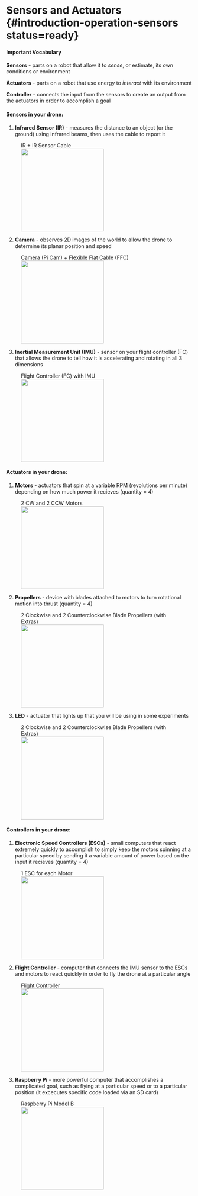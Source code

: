 # Sensors and Actuators {#introduction-operation-sensors status=ready}

#### Important Vocabulary 

<div class='requirements' markdown="1">
 
**Sensors** - parts on a robot that allow it to _sense_, or estimate, its own conditions or environment
 
**Actuators** - parts on a robot that use energy to _interact_ with its environment
 
**Controller** - connects the input from the sensors to create an output from the actuators in order to accomplish a goal
 
</div>

<!-- gwnote: for formatting purposes, use the ## title here and then use the ### title for each item  -->
#### Sensors in your drone:
 
 
1. **Infrared Sensor (IR)** - measures the distance to an object (or the ground) using infrared beams, then uses the cable to report it
 
 
<figure>
   <figcaption>IR + IR Sensor Cable</figcaption>
   <img style='width:16em' src="https://docs.duckietown.org/daffy/opmanual_sky/out/assets/data-from-img-new-ir-36e36345.png"/>
</figure>
 
 
 
2. **Camera** - observes 2D images of the world to allow the drone to determine its planar position and speed
 
<figure>
   <figcaption>Camera (Pi Cam) + Flexible Flat Cable (FFC)</figcaption>
   <img style='width:16em' src="https://docs.duckietown.org/daffy/opmanual_sky/out/assets/data-from-img-new-picam-082ec991.png"/>
</figure>

3. **Inertial Measurement Unit (IMU)** - sensor on your flight controller (FC) that allows the drone to tell how it is accelerating and rotating in all 3 dimensions
 
<figure>
   <figcaption>Flight Controller (FC) with IMU</figcaption>
   <img style='width:16em' src="https://docs.duckietown.org/daffy/opmanual_sky/out/assets/data-from-img-new-fc-7d71a642.png"/>
</figure>


#### Actuators in your drone: 

1. **Motors** - actuators that spin at a variable RPM (revolutions per minute) depending on how much power it recieves (quantity = 4)
 
<figure>
   <figcaption>2 CW and 2 CCW Motors</figcaption>
   <img style='width:16em' src="https://docs.duckietown.org/daffy/opmanual_sky/out/assets/data-from-img-2205_2300kv_brushless_motors_red-5ef15e4a.jpg"/>
</figure>
 
2. **Propellers** - device with blades attached to motors to turn rotational motion into thrust (quantity = 4)
 
<figure>
   <figcaption>2 Clockwise and 2 Counterclockwise Blade Propellers (with Extras) </figcaption>
   <img style='width:16em' src="https://docs.duckietown.org/daffy/opmanual_sky/out/assets/data-from-img-new-props-6ff462ed.png"/>
</figure>
 
3. **LED** - actuator that lights up that you will be using in some experiments

<figure>
   <figcaption>2 Clockwise and 2 Counterclockwise Blade Propellers (with Extras) </figcaption>
   <img style='width:16em' src="https://m.media-amazon.com/images/I/31FFckRlv7L.jpg"/>
</figure>
<!-- gwnote: mention that it may seem weird to consider an LED as an actuator, but that we consider it one since it interacts with the world around it by generating light -->

#### Controllers in your drone: 

1. **Electronic Speed Controllers (ESCs)** - small computers that react extremely quickly to accomplish to simply keep the motors spinning at a particular speed by sending it a variable amount of power based on the input it recieves (quantity = 4)
 
<figure>
   <figcaption>1 ESC for each Motor</figcaption>
   <img style='width:16em' src="https://docs.duckietown.org/daffy/opmanual_sky/out/assets/data-from-img-new-esc-1f0c9494.png"/>
</figure>
 
2. **Flight Controller** - computer that connects the IMU sensor to the ESCs and motors to react quickly in order to fly the drone at a particular angle
<!--this definition is wordy-->
 
<figure>
   <figcaption>Flight Controller</figcaption>
   <img style='width:16em' src="https://docs.duckietown.org/daffy/opmanual_sky/out/assets/data-from-img-new-fc-7d71a642.png"/>
</figure>
 
3. **Raspberry Pi** - more powerful computer that accomplishes a complicated goal, such as flying at a particular speed or to a particular position (it excecutes specific code loaded via an SD card)
 
<figure>
   <figcaption>Raspberry Pi Model B</figcaption>
   <img style='width:16em' src="https://docs.duckietown.org/daffy/opmanual_sky/out/assets/data-from-img-new-pi-f1992335.png"/>
</figure>